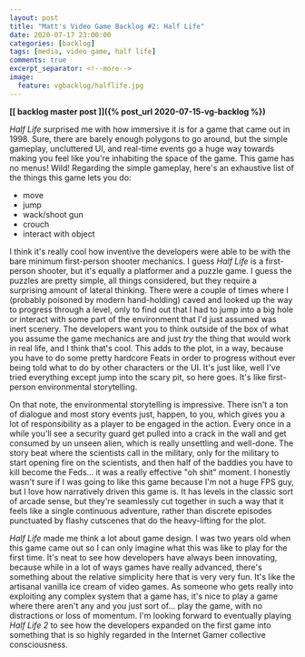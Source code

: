 ```yaml
---
layout: post
title: "Matt's Video Game Backlog #2: Half Life"
date: 2020-07-17 23:00:00
categories: [backlog]
tags: [media, video game, half life]
comments: true
excerpt_separator: <!--more-->
image:
  feature: vgbacklog/halflife.jpg
---
```


**[[ backlog master post ]]({% post_url 2020-07-15-vg-backlog %})**

_Half Life_ surprised me with how immersive it is for a game that came out in 1998. Sure, there are barely enough polygons to go around, but the simple gameplay, uncluttered UI, and real-time events go a huge way towards making you feel like you're inhabiting the space of the game. This game has no menus! Wild! Regarding the simple gameplay, here's an exhaustive list of the things this game lets you do:

- move
- jump
- wack/shoot gun
- crouch
- interact with object

I think it's really cool how inventive the developers were able to be with the bare minimum first-person shooter mechanics. I guess _Half Life_ is a first-person shooter, but it's equally a platformer and a puzzle game. I guess the puzzles are pretty simple, all things considered, but they require a surprising amount of lateral thinking. There were a couple of times where I (probably poisoned by modern hand-holding) caved and looked up the way to progress through a level, only to find out that I had to jump into a big hole or interact with some part of the environment that I'd just assumed was inert scenery. The developers want you to think outside of the box of what you assume the game mechanics are and just _try_ the thing that would work in real life, and I think that's cool. This adds to the plot, in a way, because you have to do some pretty hardcore Feats in order to progress without ever being told what to do by other characters or the UI. It's just like, well I've tried everything except jump into the scary pit, so here goes. It's like first-person environmental storytelling.

On that note, the environmental storytelling is impressive. There isn't a ton of dialogue and most story events just, happen, to you, which gives you a lot of responsibility as a player to be engaged in the action. Every once in a while you'll see a security guard get pulled into a crack in the wall and get consumed by un unseen alien, which is really unsettling and well-done. The story beat where the scientists call in the military, only for the military to start opening fire on the scientists, and then half of the baddies you have to kill become the Feds... it was a really effective "oh shit" moment. I honestly wasn't sure if I was going to like this game because I'm not a huge FPS guy, but I love how narratively driven this game is. It has levels in the classic sort of arcade sense, but they're seamlessly cut together in such a way that it feels like a single continuous adventure, rather than discrete episodes punctuated by flashy cutscenes that do the heavy-lifting for the plot.

_Half Life_ made me think a lot about game design. I was two years old when this game came out so I can only imagine what this was like to play for the first time. It's neat to see how developers have always been innovating, because while in a lot of ways games have really advanced, there's something about the relative simplicity here that is very very fun. It's like the artisanal vanilla ice cream of video games. As someone who gets really into exploiting any complex system that a game has, it's nice to play a game where there aren't any and you just sort of... play the game, with no distractions or loss of momentum. I'm looking forward to eventually playing _Half Life 2_ to see how the developers expanded on the first game into something that is so highly regarded in the Internet Gamer collective consciousness.
